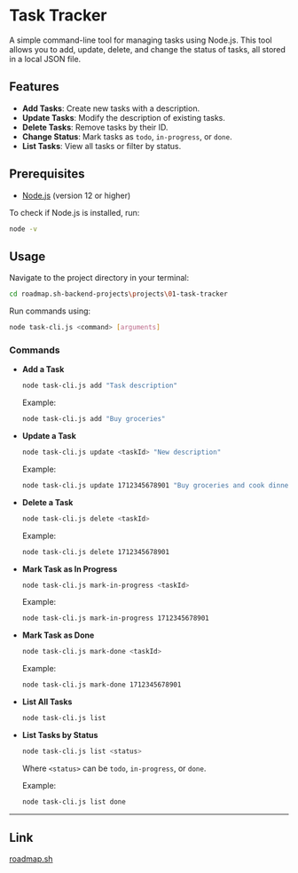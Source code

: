 # Task Tracker

A simple command-line tool for managing tasks using Node.js. This tool allows you to add, update, delete, and change the status of tasks, all stored in a local JSON file.

## Features

- **Add Tasks**: Create new tasks with a description.
- **Update Tasks**: Modify the description of existing tasks.
- **Delete Tasks**: Remove tasks by their ID.
- **Change Status**: Mark tasks as `todo`, `in-progress`, or `done`.
- **List Tasks**: View all tasks or filter by status.

## Prerequisites

- [Node.js](https://nodejs.org/) (version 12 or higher)

To check if Node.js is installed, run:

```sh
node -v
```

## Usage

Navigate to the project directory in your terminal:

```sh
cd roadmap.sh-backend-projects\projects\01-task-tracker
```

Run commands using:

```sh
node task-cli.js <command> [arguments]
```

### Commands

- **Add a Task**

  ```sh
  node task-cli.js add "Task description"
  ```

  Example:

  ```sh
  node task-cli.js add "Buy groceries"
  ```

- **Update a Task**

  ```sh
  node task-cli.js update <taskId> "New description"
  ```

  Example:

  ```sh
  node task-cli.js update 1712345678901 "Buy groceries and cook dinner"
  ```

- **Delete a Task**

  ```sh
  node task-cli.js delete <taskId>
  ```

  Example:

  ```sh
  node task-cli.js delete 1712345678901
  ```

- **Mark Task as In Progress**

  ```sh
  node task-cli.js mark-in-progress <taskId>
  ```

  Example:

  ```sh
  node task-cli.js mark-in-progress 1712345678901
  ```

- **Mark Task as Done**

  ```sh
  node task-cli.js mark-done <taskId>
  ```

  Example:

  ```sh
  node task-cli.js mark-done 1712345678901
  ```

- **List All Tasks**

  ```sh
  node task-cli.js list
  ```

- **List Tasks by Status**

  ```sh
  node task-cli.js list <status>
  ```

  Where `<status>` can be `todo`, `in-progress`, or `done`.

  Example:

  ```sh
  node task-cli.js list done
  ```

---

## Link

[roadmap.sh](https://roadmap.sh/projects/task-tracker)
